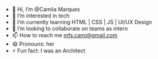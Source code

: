 - 👋 Hi, I’m @Camila Marques
- 👀 I’m interested in tech
- 🌱 I’m currently learning HTML | CSS | JS | UI/UX Design
- 💞️ I’m looking to collaborate on teams as intern
- 📫 How to reach me mfs.cami@gmail.com
- 😄 Pronouns: her
- ⚡ Fun fact: I was an Architect

<!---
CamilaMFS/CamilaMFS is a ✨ special ✨ repository because its `README.md` (this file) appears on your GitHub profile.
You can click the Preview link to take a look at your changes.
--->
